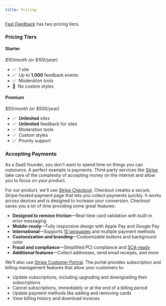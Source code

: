 ```yaml
---
title: Pricing
---
```


[Fast Feedback](/product-overview) has two pricing tiers.

### Pricing Tiers

#### Starter

_$10/month (or $100/year)_

- ✅ &nbsp;1 site
- ✅ &nbsp;Up to **1,000** feedback events
- ✅ &nbsp;Moderation tools
- 🚫 &nbsp;No custom styles

#### Premium

_$50/month (or $500/year)_

- ✅ &nbsp;**Unlimited** sites
- ✅ &nbsp;**Unlimited** feedback for sites
- ✅ &nbsp;Moderation tools
- ✅ &nbsp;Custom styles
- ✅ &nbsp;Priority support

### Accepting Payments

As a SaaS founder, you don't want to spend time on things you can outsource.
A perfect example is payments. Third-party services like [Stripe](https://stripe.com) take care of the complexity of accepting money on the internet and allow you to focus on your product.

For our product, we'll use [Stripe Checkout](https://stripe.com/docs/payments/checkout).
Checkout creates a secure, Stripe-hosted payment page that lets you collect payments quickly. It works across devices and is designed to increase your conversion.
Checkout saves you a lot of time providing some great features:

- **Designed to remove friction**—Real-time card validation with built-in error messaging
- **Mobile-ready**—Fully responsive design with Apple Pay and Google Pay
- **International**—Supports [15 languages](https://support.stripe.com/questions/supported-languages-for-stripe-checkout) and multiple payment methods
- **Customization and branding**—Customizable buttons and background color
- **Fraud and compliance**—Simplified PCI compliance and [SCA-ready](https://stripe.com/docs/strong-customer-authentication)
- **Additional features**—Collect addresses, send email receipts, and more

We'll also use [Stripe Customer Portral](https://stripe.com/docs/billing/subscriptions/customer-portal). The portal provides subscription and billing management features that allow your customers to:

- Update subscriptions, including upgrading and downgrading their subscriptions
- Cancel subscriptions, immediately or at the end of a billing period
- Update payment methods like adding and removing cards
- View billing history and download invoices
